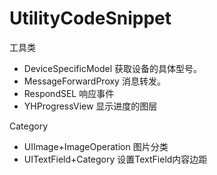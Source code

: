 # UtilityCodeSnippet
工具类

- DeviceSpecificModel  获取设备的具体型号。
- MessageForwardProxy 消息转发。
- RespondSEL 响应事件
- YHProgressView 显示进度的图层

Category

- UIImage+ImageOperation 图片分类
- UITextField+Category 设置TextField内容边距

